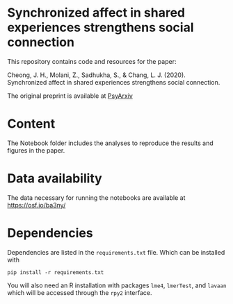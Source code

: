# Synchronized affect in shared experiences strengthens social connection
This repository contains code and resources for the paper: 

Cheong, J. H., Molani, Z., Sadhukha, S., & Chang, L. J. (2020). Synchronized affect in shared experiences strengthens social connection.

The original preprint is available at [PsyArxiv](https://psyarxiv.com/bd9wn)

# Content
The Notebook folder includes the analyses to reproduce the results and figures in the paper. 

# Data availability
The data necessary for running the notebooks are available at https://osf.io/ba3ny/


# Dependencies
Dependencies are listed in the `requirements.txt` file. Which can be installed with 

```pip install -r requirements.txt```

You will also need an R installation with packages `lme4`, `lmerTest`, and `lavaan` which will be accessed through the `rpy2` interface.
